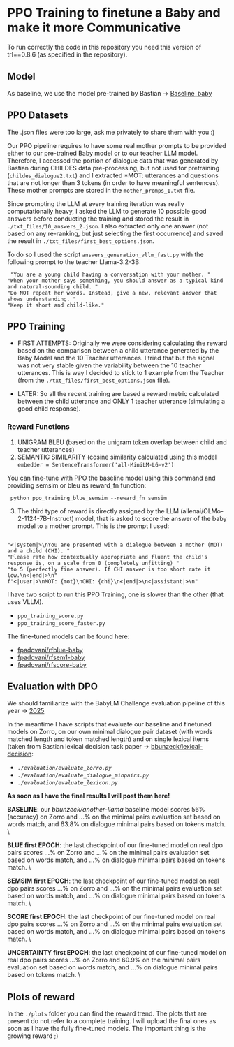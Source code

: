 # PPO Training to finetune a Baby and make it more Communicative
To run correctly the code in this repository you need this version of trl==0.8.6 (as specified in the repository). 

## Model
As baseline, we use the model pre-trained by Bastian -> [Baseline_baby](https://huggingface.co/bbunzeck/another-llama)

## PPO Datasets
The .json files were too large, ask me privately to share them with you :)

Our PPO pipeline requires to have some real mother prompts to be provided either to our pre-trained Baby model or to our teacher LLM model.
Therefore, I accessed the portion of dialogue data that was generated by Bastian during CHILDES data pre-processing, but not used for pretraining (`childes_dialogue2.txt`) and I extracted *MOT: utterances and questions that are not longer than 3 tokens (in order to have meaningful sentences). These mother prompts are stored in the `mother_promps_1.txt` file.

Since prompting the LLM at every training iteration was really computationally heavy, I asked the LLM to generate 10 possible good answers before conducting the training and stored the result in 
`./txt_files/10_answers_2.json`. I also extracted only one answer (not based on any re-ranking, but just selecting the first occurrence) and saved the result in `./txt_files/first_best_options.json`. 

To do so I used the script `answers_generation_vllm_fast.py` with the following prompt to the teacher Llama-3.2-3B:
<pre><code> "You are a young child having a conversation with your mother. "
"When your mother says something, you should answer as a typical kind and natural-sounding child. "
"Do NOT repeat her words. Instead, give a new, relevant answer that shows understanding. "
"Keep it short and child-like."
</code></pre>


## PPO Training

- FIRST ATTEMPTS: Originally we were considering calculating the reward based on the comparison between a child utterance generated by the Baby Model and the 10 Teacher utterances. I tried that but the signal was not very stable given the variability between the 10 teacher utterances. This is way I decided to stick to 1 example from the Teacher (from the `./txt_files/first_best_options.json` file).

- LATER: So all the recent training are based a reward metric calculated between the child utterance and ONLY 1 teacher utterance (simulating a good child response).

### Reward Functions 

1. UNIGRAM BLEU (based on the unigram token overlap between child and teacher utterances)
2. SEMANTIC SIMILARITY (cosine similarity calculated using this model `embedder = SentenceTransformer('all-MiniLM-L6-v2')`


You can fine-tune with PPO the baseline model using this command and providing semsim or bleu as reward_fn function:

<pre><code> python ppo_training_blue_semsim --reward_fn semsim </code></pre>

3. The third type of reward is directly assigned by the LLM (allenai/OLMo-2-1124-7B-Instruct) model, that is asked to score the answer of the baby model to a mother prompt. This is the prompt I used:

<pre><code> 
"<|system|>\nYou are presented with a dialogue between a mother (MOT) and a child (CHI). "
"Please rate how contextually appropriate and fluent the child's response is, on a scale from 0 (completely unfitting) "
"to 5 (perfectly fine answer). If CHI answer is too short rate it low.\n<|end|>\n"
f"<|user|>\nMOT: {mot}\nCHI: {chi}\n<|end|>\n<|assistant|>\n"
</code></pre>

I have two script to run this PPO Training, one is slower than the other (that uses VLLM).

- `ppo_training_score.py`
- `ppo_training_score_faster.py`


The fine-tuned models can be found here:
- [fpadovani/rfblue-baby](https://huggingface.co/fpadovani/rfblue-baby)
- [fpadovani/rfsem1-baby](https://huggingface.co/fpadovani/rfsem1-baby)
- [fpadovani/rfscore-baby](https://huggingface.co/fpadovani/rfscore-baby)

## Evaluation with DPO
We should familiarize with the BabyLM Challenge evaluation pipeline of this year -> [2025](https://github.com/babylm/evaluation-pipeline-2025)

In the meantime I have scripts that evaluate our baseline and finetuned models on Zorro, on our own minimal dialogue pair dataset (with words matched length and token matched length) and on single lexical items (taken from Bastian lexical decision task paper -> [bbunzeck/lexical-decision](https://huggingface.co/datasets/bbunzeck/lexical-decision):

- *`./evaluation/evaluate_zorro.py`* 
- *`./evaluation/evaluate_dialogue_minpairs.py`*
- *`./evaluation/evaluate_lexicon.py`*


**As soon as I have the final results I will post them here!**

**BASELINE**: our *bbunzeck/another-llama* baseline model scores 56% (accuracy) on Zorro and ...% on the minimal pairs evaluation set based on words match, and 63.8% on dialogue minimal pairs based on tokens match. \

**BLUE first EPOCH**: the last checkpoint of our fine-tuned model on real dpo pairs scores ...% on Zorro and ...% on the minimal pairs evaluation set based on words match, and ...% on dialogue minimal pairs based on tokens match.  \

**SEMSIM first EPOCH**: the last checkpoint of our fine-tuned model on real dpo pairs scores ...% on Zorro and ...% on the minimal pairs evaluation set based on words match, and ...% on dialogue minimal pairs based on tokens match. \

**SCORE first EPOCH**: the last checkpoint of our fine-tuned model on real dpo pairs scores ...% on Zorro and ...% on the minimal pairs evaluation set based on words match, and ...% on dialogue minimal pairs based on tokens match. \

**UNCERTAINTY first EPOCH**: the last checkpoint of our fine-tuned model on real dpo pairs scores ...% on Zorro and 60.9% on the minimal pairs evaluation set based on words match, and ...% on dialogue minimal pairs based on tokens match. \



## Plots of reward 
In the `./plots` folder you can find the reward trend. The plots that are present do not refer to a complete training.
I will upload the final ones as soon as I have the fully fine-tuned models. The important thing is the growing reward ;)




